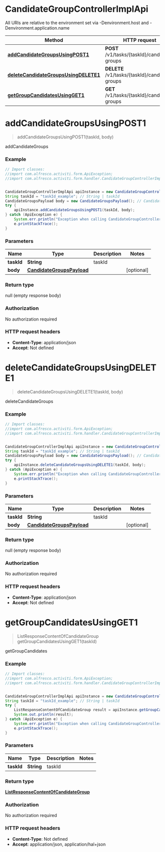 # CandidateGroupControllerImplApi

All URIs are relative to the environment set via -Denvironment.host and -Denvironment.application.name

Method | HTTP request | Description
------------- | ------------- | -------------
[**addCandidateGroupsUsingPOST1**](CandidateGroupControllerImplApi.md#addCandidateGroupsUsingPOST1) | **POST** /v1/tasks/{taskId}/candidate-groups | addCandidateGroups
[**deleteCandidateGroupsUsingDELETE1**](CandidateGroupControllerImplApi.md#deleteCandidateGroupsUsingDELETE1) | **DELETE** /v1/tasks/{taskId}/candidate-groups | deleteCandidateGroups
[**getGroupCandidatesUsingGET1**](CandidateGroupControllerImplApi.md#getGroupCandidatesUsingGET1) | **GET** /v1/tasks/{taskId}/candidate-groups | getGroupCandidates

<a name="addCandidateGroupsUsingPOST1"></a>
# **addCandidateGroupsUsingPOST1**
> addCandidateGroupsUsingPOST1(taskId, body)

addCandidateGroups

### Example
```java
// Import classes:
//import com.alfresco.activiti.form.ApiException;
//import com.alfresco.activiti.form.handler.CandidateGroupControllerImplApi;


CandidateGroupControllerImplApi apiInstance = new CandidateGroupControllerImplApi();
String taskId = "taskId_example"; // String | taskId
CandidateGroupsPayload body = new CandidateGroupsPayload(); // CandidateGroupsPayload | 
try {
    apiInstance.addCandidateGroupsUsingPOST1(taskId, body);
} catch (ApiException e) {
    System.err.println("Exception when calling CandidateGroupControllerImplApi#addCandidateGroupsUsingPOST1");
    e.printStackTrace();
}
```

### Parameters

Name | Type | Description  | Notes
------------- | ------------- | ------------- | -------------
 **taskId** | **String**| taskId |
 **body** | [**CandidateGroupsPayload**](CandidateGroupsPayload.md)|  | [optional]

### Return type

null (empty response body)

### Authorization

No authorization required

### HTTP request headers

 - **Content-Type**: application/json
 - **Accept**: Not defined

<a name="deleteCandidateGroupsUsingDELETE1"></a>
# **deleteCandidateGroupsUsingDELETE1**
> deleteCandidateGroupsUsingDELETE1(taskId, body)

deleteCandidateGroups

### Example
```java
// Import classes:
//import com.alfresco.activiti.form.ApiException;
//import com.alfresco.activiti.form.handler.CandidateGroupControllerImplApi;


CandidateGroupControllerImplApi apiInstance = new CandidateGroupControllerImplApi();
String taskId = "taskId_example"; // String | taskId
CandidateGroupsPayload body = new CandidateGroupsPayload(); // CandidateGroupsPayload | 
try {
    apiInstance.deleteCandidateGroupsUsingDELETE1(taskId, body);
} catch (ApiException e) {
    System.err.println("Exception when calling CandidateGroupControllerImplApi#deleteCandidateGroupsUsingDELETE1");
    e.printStackTrace();
}
```

### Parameters

Name | Type | Description  | Notes
------------- | ------------- | ------------- | -------------
 **taskId** | **String**| taskId |
 **body** | [**CandidateGroupsPayload**](CandidateGroupsPayload.md)|  | [optional]

### Return type

null (empty response body)

### Authorization

No authorization required

### HTTP request headers

 - **Content-Type**: application/json
 - **Accept**: Not defined

<a name="getGroupCandidatesUsingGET1"></a>
# **getGroupCandidatesUsingGET1**
> ListResponseContentOfCandidateGroup getGroupCandidatesUsingGET1(taskId)

getGroupCandidates

### Example
```java
// Import classes:
//import com.alfresco.activiti.form.ApiException;
//import com.alfresco.activiti.form.handler.CandidateGroupControllerImplApi;


CandidateGroupControllerImplApi apiInstance = new CandidateGroupControllerImplApi();
String taskId = "taskId_example"; // String | taskId
try {
    ListResponseContentOfCandidateGroup result = apiInstance.getGroupCandidatesUsingGET1(taskId);
    System.out.println(result);
} catch (ApiException e) {
    System.err.println("Exception when calling CandidateGroupControllerImplApi#getGroupCandidatesUsingGET1");
    e.printStackTrace();
}
```

### Parameters

Name | Type | Description  | Notes
------------- | ------------- | ------------- | -------------
 **taskId** | **String**| taskId |

### Return type

[**ListResponseContentOfCandidateGroup**](ListResponseContentOfCandidateGroup.md)

### Authorization

No authorization required

### HTTP request headers

 - **Content-Type**: Not defined
 - **Accept**: application/json, application/hal+json

